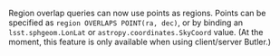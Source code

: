 Region overlap queries can now use points as regions.  Points can be specified
as `region OVERLAPS POINT(ra, dec)`, or by binding an `lsst.sphgeom.LonLat` or
`astropy.coordinates.SkyCoord` value.  (At the moment, this feature is only
available when using client/server Butler.)
